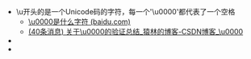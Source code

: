 - \u开头的是一个Unicode码的字符，每一个'\u0000'都代表了一个空格
	- [\u0000是什么字符 (baidu.com)](https://baijiahao.baidu.com/s?id=1728142382983699082)
	- [(40条消息) 关于\u0000的验证总结_猿林的博客-CSDN博客_\u0000](https://blog.csdn.net/JavaDad/article/details/81533538)
-
-